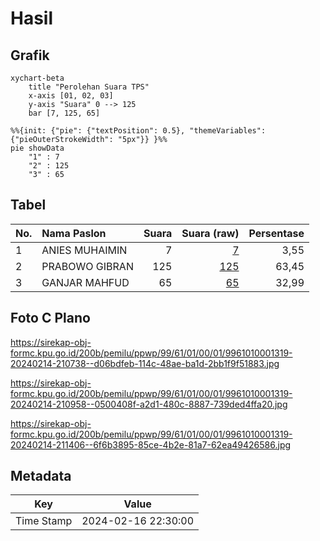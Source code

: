 # Hasil

## Grafik

```mermaid
xychart-beta
    title "Perolehan Suara TPS"
    x-axis [01, 02, 03]
    y-axis "Suara" 0 --> 125
    bar [7, 125, 65]
```

```mermaid
%%{init: {"pie": {"textPosition": 0.5}, "themeVariables": {"pieOuterStrokeWidth": "5px"}} }%%
pie showData
    "1" : 7
    "2" : 125
    "3" : 65
```

## Tabel

| No. | Nama Paslon    | Suara | Suara (raw) | Persentase |
|:--- |:-------------- | -----:| -----------:| ----------:|
| 1   | ANIES MUHAIMIN | 7     | [7][p-1]    | 3,55       |
| 2   | PRABOWO GIBRAN | 125   | [125][p-2]  | 63,45      |
| 3   | GANJAR MAHFUD  | 65    | [65][p-3]   | 32,99      |


[p-1]: https://github.com/gigit-pemilu/pemilu-2024-99-luar-negeri/blob/main/pilpres/hitung-suara/sub/99-luar-negeri/sub/61-kota-kinabalu-malaysia/sub/01-kota-kinabalu-malaysia/sub/0001-kota-kinabalu-malaysia/sub/319-ksk-308/sub/paslon-1.txt
[p-2]: https://github.com/gigit-pemilu/pemilu-2024-99-luar-negeri/blob/main/pilpres/hitung-suara/sub/99-luar-negeri/sub/61-kota-kinabalu-malaysia/sub/01-kota-kinabalu-malaysia/sub/0001-kota-kinabalu-malaysia/sub/319-ksk-308/sub/paslon-2.txt
[p-3]: https://github.com/gigit-pemilu/pemilu-2024-99-luar-negeri/blob/main/pilpres/hitung-suara/sub/99-luar-negeri/sub/61-kota-kinabalu-malaysia/sub/01-kota-kinabalu-malaysia/sub/0001-kota-kinabalu-malaysia/sub/319-ksk-308/sub/paslon-3.txt

## Foto C Plano

https://sirekap-obj-formc.kpu.go.id/200b/pemilu/ppwp/99/61/01/00/01/9961010001319-20240214-210738--d06bdfeb-114c-48ae-ba1d-2bb1f9f51883.jpg

https://sirekap-obj-formc.kpu.go.id/200b/pemilu/ppwp/99/61/01/00/01/9961010001319-20240214-210958--0500408f-a2d1-480c-8887-739ded4ffa20.jpg

https://sirekap-obj-formc.kpu.go.id/200b/pemilu/ppwp/99/61/01/00/01/9961010001319-20240214-211406--6f6b3895-85ce-4b2e-81a7-62ea49426586.jpg


## Metadata

| Key        | Value               |
| ---------- | ------------------- |
| Time Stamp | 2024-02-16 22:30:00 |



